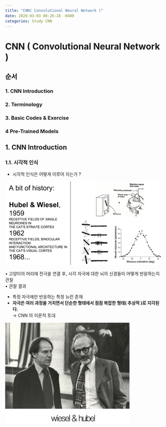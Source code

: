 ```yaml
---
title: "CNN( Convolutional Neural Network )"
date: 2020-03-03 08:26:28 -0400
categories: Study CNN
---
```

# CNN ( Convolutional Neural Network )

## 순서

### 1. CNN Introduction
### 2. Terminology
### 3. Basic Codes & Exercise
### 4 Pre-Trained Models

   

   

   

   


## 1. CNN Introduction

### 1.1. 시각적 인식
 * 시각적 인식은 어떻게 이루어 지는가 ?

![title](/assets/CNN_Doc_Img/pic_00.png)

•  고양이의 머리에 전극을 연결 후, 시각 자극에 대한 뇌의 신경들이 어떻게 반응하는지 관찰  
•  관찰 결과
  - 특정 자극에만 반응하는 특정 뉴런 존재
  - **자극은 여러 과정을 거치면서 단순한 형태에서 점점 복잡한 형태( 추상적 )로 지각된다.**  
      → CNN 의 이론적 토대

![title](/assets/CNN_Doc_Img/pic_01.png)
